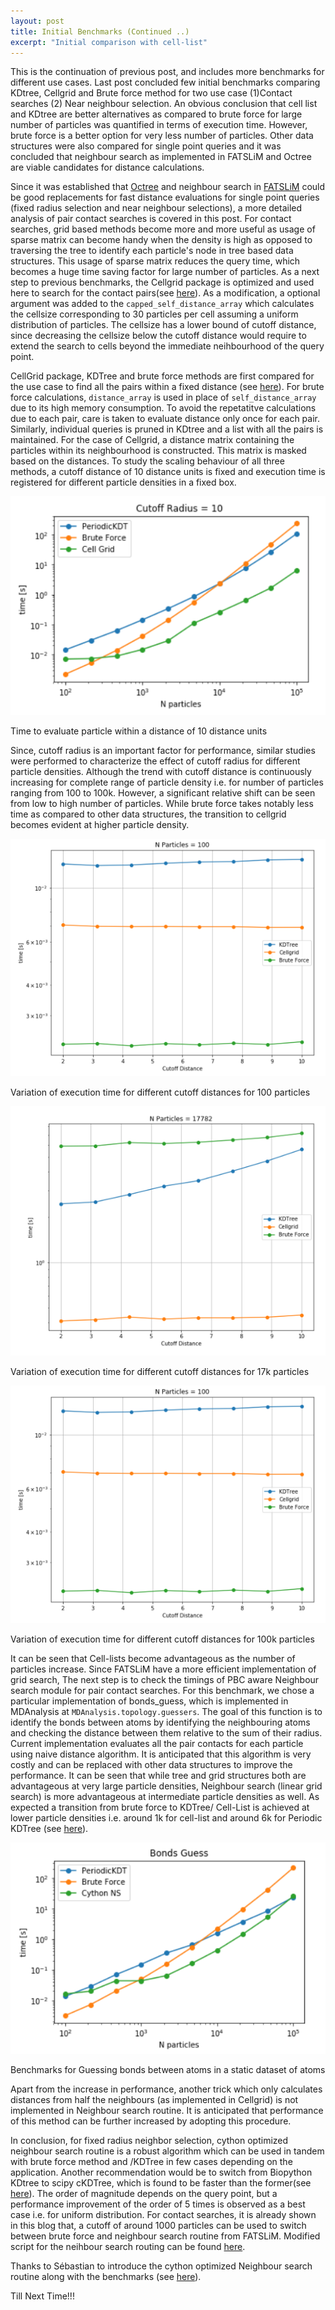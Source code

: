```yaml
---
layout: post
title: Initial Benchmarks (Continued ..)
excerpt: "Initial comparison with cell-list"
---
```


This is the continuation of previous post, and includes more benchmarks for different use cases. Last post concluded few initial benchmarks comparing KDtree, Cellgrid and Brute force method for two use case (1)Contact searches (2) Near neighbour selection. An obvious conclusion that cell list and KDtree are better alternatives as compared to brute force for large number of particles was quantified in terms of execution time. However, brute force is a better option for very less number of particles. Other data structures were also compared for single point queries and it was concluded that neighbour search as implemented in FATSLiM and Octree are viable candidates for distance calculations.

Since it was established that [Octree](https://github.com/PointCloudLibrary) and neighbour search in [FATSLiM](http://fatslim.github.io/) could be good replacements for fast distance evaluations for single point queries (fixed radius selection and near neighbour selections), a more detailed analysis of pair contact searches is covered in this post. For contact searches,  grid based methods become more and more useful as usage of sparse matrix can become handy when the density is high as opposed to traversing the tree to identify each particle's node in tree based data structures. This usage of sparse matrix reduces the query time, which becomes a huge time saving factor for large number of particles. As a next step to previous benchmarks, the Cellgrid package is optimized and used here to search for the contact pairs(see [here](https://github.com/ayushsuhane/Benchmarks_Distance/blob/master/Notebooks/CellGrid_Optimization.ipynb)). As a modification, a optional argument was added to the `capped_self_distance_array` which calculates the cellsize corresponding to 30 particles per cell assuming a uniform distribution of particles. The cellsize has a lower bound of cutoff distance, since decreasing the cellsize below the cutoff distance would require to extend the search to cells beyond the immediate neihbourhood of the query point. 

CellGrid package, KDTree and brute force methods are first compared for the use case to find all the pairs within a fixed distance (see [here](https://github.com/ayushsuhane/Benchmarks_Distance/blob/master/Notebooks/BM_PairContact_MOD.ipynb)). For brute force calculations, `distance_array` is used in place of `self_distance_array` due to its high memory consumption. To avoid the repetatitve calculations due to each pair, care is taken to evaluate distance only once for each pair. Similarly, individual queries is pruned in KDtree and a list with all the pairs is maintained. For the case of Cellgrid, a distance matrix containing the particles within its neighbourhood is constructed. This matrix is masked based on the distances. To study the scaling behaviour of all three methods, a cutoff distance of 10 distance units is fixed and execution time is registered for different particle densities in a fixed box.    

![alt text](/images/090518_paircon_rad10.PNG) 

Time to evaluate particle within a distance of 10 distance units

Since, cutoff radius is an important factor for performance,  similar studies were performed to characterize the effect of cutoff radius for different particle densities. Although the trend with cutoff distance is continuously increasing for complete range of particle density i.e. for number of particles ranging from 100 to 100k. However, a significant relative shift can be seen from low to high number of particles. While brute force takes notably less time as compared to other data structures, the transition to cellgrid becomes evident at higher particle density. 

![Variation of execution time for different cutoff distances for 100 particles](/images/090518_paircon_n100.PNG) 

Variation of execution time for different cutoff distances for 100 particles 

![Variation of execution time for different cutoff distances for 17k particles](/images/090518_paircon_n17k.PNG) 

Variation of execution time for different cutoff distances for 17k particles

![Variation of execution time for different cutoff distances for 100k particles](/images/090518_paircon_n100.PNG) 

Variation of execution time for different cutoff distances for 100k particles 

It can be seen that Cell-lists become advantageous as the number of particles increase. Since FATSLiM have a more efficient implementation of grid search, The next step is to check the timings of PBC aware Neighbour search module for pair contact searches. For this benchmark, we chose a particular implementation of bonds_guess, which is implemented in MDAnalysis at `MDAnalysis.topology.guessers`. The goal of this function is to identify the bonds between atoms by identifying the neighbouring atoms and checking the distance between them relative to the sum of their radius. Current implementation evaluates all the pair contacts for each particle using naive distance algorithm. It is anticipated that this algorithm is very costly and can be replaced with other data structures to improve the performance. It can be seen that while tree and grid structures both are advantageous at very large particle densities, Neighbour search (linear grid search) is more advantageous at intermediate particle densities as well. As expected a transition from brute force to KDTree/ Cell-List is achieved at lower particle densities i.e. around 1k for cell-list and around 6k for Periodic KDTree (see [here](http://localhost:8888/notebooks/GuessBonds.ipynb)).

![Benchmarks for Guessing bonds between atoms in a static dataset of atoms](/images/090518_bondsguess.PNG) 

Benchmarks for Guessing bonds between atoms in a static dataset of atoms

Apart from the increase in performance, another trick which only calculates distances from half the neighbours (as implemented in Cellgrid) is not implemented in Neighbour search routine. It is anticipated that performance of this method can be further increased by adopting this procedure. 

In conclusion, for fixed radius neighbor selection, cython optimized neighbour search routine is a robust algorithm which can be used in tandem with brute force method and /KDTree in few cases depending on the application. Another recommendation would be to switch from Biopython KDtree to scipy cKDTree, which is found to be faster than the former(see [here](https://github.com/ayushsuhane/Benchmarks_Distance/blob/master/Notebooks/OctreeComparison.ipynb)). The order of magnitude depends on the query point, but a performance improvement of the order of 5 times is observed as a best case i.e. for uniform distribution. For contact searches, it is already shown in this blog that, a cutoff of around 1000 particles can be used to switch between brute force and neighbour search routine from FATSLiM. Modified script for the neihbour search routing can be found [here](https://github.com/ayushsuhane/Benchmarks_Distance/blob/master/Notebooks/GuessBonds/core_ns.pyx).

Thanks to Sébastian to introduce the cython optimized Neighbour search routine along with the benchmarks (see [here](https://github.com/seb-buch/Benchmarks_Distance/blob/master/Notebooks/CythonNS.ipynb)).
 
Till Next Time!!!










